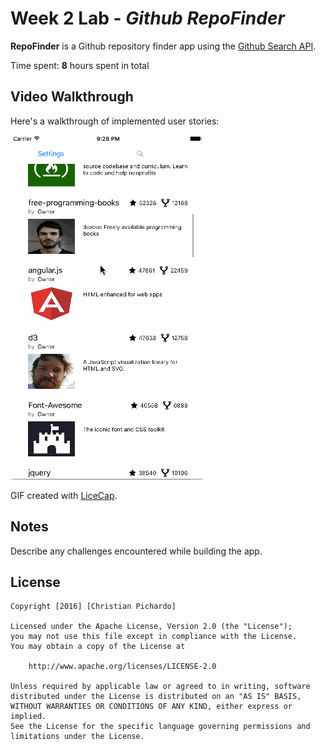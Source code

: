 # Week 2 Lab - *Github RepoFinder*

**RepoFinder** is a Github repository finder app using the [Github Search API](https://developer.github.com/v3/search/#search-repositories).

Time spent: **8** hours spent in total

## Video Walkthrough

Here's a walkthrough of implemented user stories:

![Video Walkthrough](Github.gif)

GIF created with [LiceCap](http://www.cockos.com/licecap/).

## Notes

Describe any challenges encountered while building the app.

## License

    Copyright [2016] [Christian Pichardo]

    Licensed under the Apache License, Version 2.0 (the "License");
    you may not use this file except in compliance with the License.
    You may obtain a copy of the License at

        http://www.apache.org/licenses/LICENSE-2.0

    Unless required by applicable law or agreed to in writing, software
    distributed under the License is distributed on an "AS IS" BASIS,
    WITHOUT WARRANTIES OR CONDITIONS OF ANY KIND, either express or implied.
    See the License for the specific language governing permissions and
    limitations under the License.